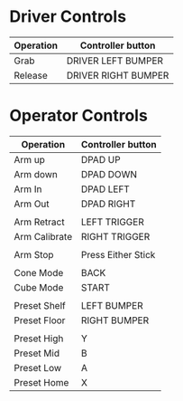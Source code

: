 # Driver Controls

| Operation | Controller button   |
| ---       | ---                 |
| Grab      | DRIVER LEFT BUMPER  |
| Release   | DRIVER RIGHT BUMPER |


# Operator Controls

| Operation    | Controller button   |
| ---          | ---                 |
| Arm up       | DPAD UP             |
| Arm down     | DPAD DOWN           |
| Arm In       | DPAD LEFT           |
| Arm Out      | DPAD RIGHT          |
|              |                     |
| Arm Retract  | LEFT TRIGGER        |
| Arm Calibrate| RIGHT TRIGGER       |
|              |                     |
| Arm Stop     | Press Either Stick  |
|              |                     |
| Cone Mode    | BACK                |
| Cube Mode    | START               |
|              |                     |
| Preset Shelf | LEFT BUMPER         |
| Preset Floor | RIGHT BUMPER        |
|              |                     |
| Preset High  | Y                   |
| Preset Mid   | B                   |
| Preset Low   | A                   |
| Preset Home  | X                   |

